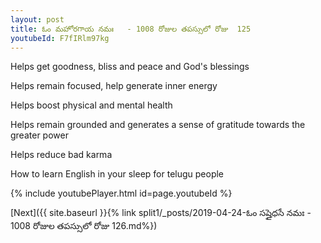 ```yaml
---
layout: post
title: ఓం మహోరగాయ నమః   - 1008 రోజుల తపస్సులో రోజు  125
youtubeId: F7fIRlm97kg
---
```

 
 
Helps get goodness, bliss and peace and God's blessings
 
Helps remain focused, help generate inner energy 
 
Helps boost physical and mental health 
 
Helps remain grounded and generates a sense of gratitude towards the greater power 
 
Helps reduce bad karma
 
How to learn English in your sleep for telugu people
 
 
 
 


{% include youtubePlayer.html id=page.youtubeId %}
 
[Next]({{ site.baseurl }}{% link split1/_posts/2019-04-24-ఓం సప్తైధసే నమః   - 1008 రోజుల తపస్సులో రోజు  126.md%})
 
